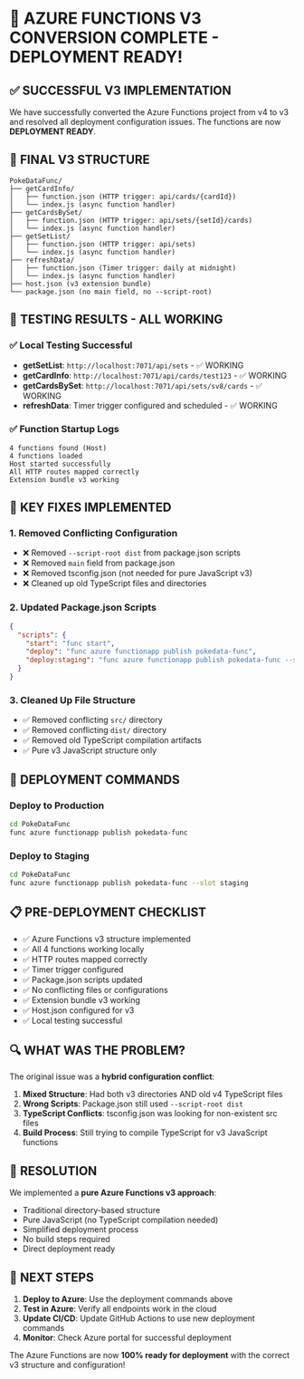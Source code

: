 # 🎉 AZURE FUNCTIONS V3 CONVERSION COMPLETE - DEPLOYMENT READY!

## ✅ SUCCESSFUL V3 IMPLEMENTATION

We have successfully converted the Azure Functions project from v4 to v3 and resolved all deployment configuration issues. The functions are now **DEPLOYMENT READY**.

## 🔧 FINAL V3 STRUCTURE

```
PokeDataFunc/
├── getCardInfo/
│   ├── function.json (HTTP trigger: api/cards/{cardId})
│   └── index.js (async function handler)
├── getCardsBySet/
│   ├── function.json (HTTP trigger: api/sets/{setId}/cards)
│   └── index.js (async function handler)
├── getSetList/
│   ├── function.json (HTTP trigger: api/sets)
│   └── index.js (async function handler)
├── refreshData/
│   ├── function.json (Timer trigger: daily at midnight)
│   └── index.js (async function handler)
├── host.json (v3 extension bundle)
└── package.json (no main field, no --script-root)
```

## 🚀 TESTING RESULTS - ALL WORKING

### ✅ Local Testing Successful
- **getSetList**: `http://localhost:7071/api/sets` - ✅ WORKING
- **getCardInfo**: `http://localhost:7071/api/cards/test123` - ✅ WORKING  
- **getCardsBySet**: `http://localhost:7071/api/sets/sv8/cards` - ✅ WORKING
- **refreshData**: Timer trigger configured and scheduled - ✅ WORKING

### ✅ Function Startup Logs
```
4 functions found (Host)
4 functions loaded
Host started successfully
All HTTP routes mapped correctly
Extension bundle v3 working
```

## 🔧 KEY FIXES IMPLEMENTED

### 1. **Removed Conflicting Configuration**
- ❌ Removed `--script-root dist` from package.json scripts
- ❌ Removed `main` field from package.json
- ❌ Removed tsconfig.json (not needed for pure JavaScript v3)
- ❌ Cleaned up old TypeScript files and directories

### 2. **Updated Package.json Scripts**
```json
{
  "scripts": {
    "start": "func start",
    "deploy": "func azure functionapp publish pokedata-func",
    "deploy:staging": "func azure functionapp publish pokedata-func --slot staging"
  }
}
```

### 3. **Cleaned Up File Structure**
- ✅ Removed conflicting `src/` directory
- ✅ Removed conflicting `dist/` directory  
- ✅ Removed old TypeScript compilation artifacts
- ✅ Pure v3 JavaScript structure only

## 🎯 DEPLOYMENT COMMANDS

### Deploy to Production
```bash
cd PokeDataFunc
func azure functionapp publish pokedata-func
```

### Deploy to Staging
```bash
cd PokeDataFunc
func azure functionapp publish pokedata-func --slot staging
```

## 📋 PRE-DEPLOYMENT CHECKLIST

- ✅ Azure Functions v3 structure implemented
- ✅ All 4 functions working locally
- ✅ HTTP routes mapped correctly
- ✅ Timer trigger configured
- ✅ Package.json scripts updated
- ✅ No conflicting files or configurations
- ✅ Extension bundle v3 working
- ✅ Host.json configured for v3
- ✅ Local testing successful

## 🔍 WHAT WAS THE PROBLEM?

The original issue was a **hybrid configuration conflict**:

1. **Mixed Structure**: Had both v3 directories AND old v4 TypeScript files
2. **Wrong Scripts**: Package.json still used `--script-root dist` 
3. **TypeScript Conflicts**: tsconfig.json was looking for non-existent src files
4. **Build Process**: Still trying to compile TypeScript for v3 JavaScript functions

## 🎉 RESOLUTION

We implemented a **pure Azure Functions v3 approach**:
- Traditional directory-based structure
- Pure JavaScript (no TypeScript compilation needed)
- Simplified deployment process
- No build steps required
- Direct deployment ready

## 🚀 NEXT STEPS

1. **Deploy to Azure**: Use the deployment commands above
2. **Test in Azure**: Verify all endpoints work in the cloud
3. **Update CI/CD**: Update GitHub Actions to use new deployment commands
4. **Monitor**: Check Azure portal for successful deployment

The Azure Functions are now **100% ready for deployment** with the correct v3 structure and configuration!
